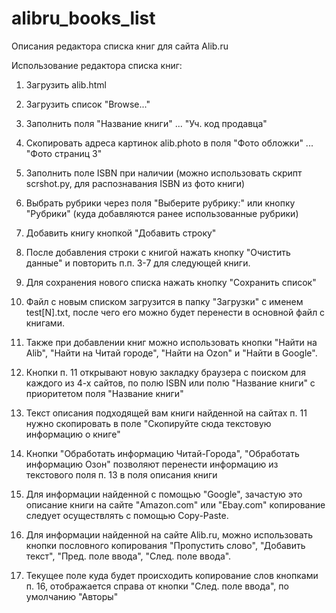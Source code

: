 # alibru_books_list
Описания редактора списка книг для сайта Alib.ru

Использование редактора списка книг:

1. Загрузить alib.html

2. Загрузить список "Browse..."

3. Заполнить поля "Название книги" ... "Уч. код продавца"

4. Скопировать адреса картинок alib.photo в поля "Фото обложки" ... "Фото страниц 3"

5. Заполнить поле ISBN при наличии (можно использовать скрипт scrshot.py, для распознавания ISBN из фото книги)

6. Выбрать рубрики через поля "Выберите рубрику:" или кнопку "Рубрики" (куда добавляются ранее использованные рубрики)

7. Добавить книгу кнопкой "Добавить строку"

8. После добавления строки с книгой нажать кнопку "Очистить данные" и повторить п.п. 3-7 для следующей книги.

9. Для сохранения нового списка нажать кнопку "Сохранить список"

10. Файл с новым списком загрузится в папку "Загрузки" с именем test[N].txt, после чего его можно будет перенести в основной файл с книгами.

11. Также при добавлении книг можно использовать кнопки "Найти на Alib", "Найти на Читай городе", "Найти на Ozon" и "Найти в Google".

12. Кнопки п. 11 открывают новую закладку браузера с поиском для каждого из 4-х сайтов, по полю ISBN или полю "Название книги" с приоритетом поля "Название книги"

13. Текст описания подходящей вам книги найденной на сайтах п. 11 нужно скопировать в поле "Скопируйте сюда текстовую информацию о книге"

14. Кнопки "Обработать информацию Читай-Города", "Обработать информацию Озон" позволяют перенести информацию из текстового поля п. 13 в поля описания книги

15. Для информации найденной с помощью "Google", зачастую это описание книги на сайте "Amazon.com" или "Ebay.com" копирование следует осуществлять с помощью Copy-Paste.

16. Для информации найденной на сайте Alib.ru, можно использовать кнопки пословного копирования "Пропустить слово", "Добавить текст", "Пред. поле ввода", "След. поле ввода".

17. Текущее поле куда будет происходить копирование слов кнопками п. 16, отображается справа от кнопки "След. поле ввода", по умолчанию "Авторы"
